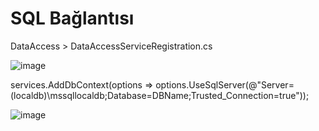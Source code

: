 # SQL Bağlantısı
DataAccess > DataAccessServiceRegistration.cs

![image](https://github.com/Hoixi/nLayered/assets/24763981/744f0e2a-1960-45c5-9f3b-88631edcb939)

services.AddDbContext<NorthwindContext>(options => options.UseSqlServer(@"Server=(localdb)\mssqllocaldb;Database=DBName;Trusted_Connection=true"));

![image](https://github.com/Hoixi/nLayered/assets/24763981/45ba1f1c-db5c-47ea-aade-113481a72866)
